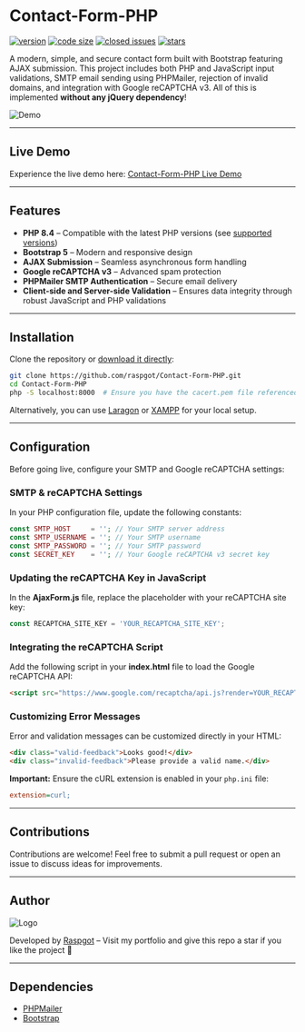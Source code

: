 # Contact-Form-PHP

[![version](https://img.shields.io/badge/version-1.4.0-blue.svg)](https://github.com/raspgot/Contact-Form-PHP) [![code size](https://img.shields.io/github/languages/code-size/raspgot/Contact-Form-PHP)](https://github.com/raspgot/Contact-Form-PHP) [![closed issues](https://img.shields.io/github/issues-closed-raw/raspgot/Contact-Form-PHP)](https://github.com/raspgot/Contact-Form-PHP/issues?q=is%3Aissue+is%3Aclosed) [![stars](https://img.shields.io/github/stars/raspgot/Contact-Form-PHP?style=social)](https://github.com/raspgot/Contact-Form-PHP/stargazers)

A modern, simple, and secure contact form built with Bootstrap featuring AJAX submission. This project includes both PHP and JavaScript input validations, SMTP email sending using PHPMailer, rejection of invalid domains, and integration with Google reCAPTCHA v3. All of this is implemented **without any jQuery dependency**!

![Demo](https://dev.raspgot.fr/github/contact-form-php/gif_github_1.2.0.gif)

---

## Live Demo

Experience the live demo here: [Contact-Form-PHP Live Demo](https://dev.raspgot.fr/github/contact-form-php)

---

## Features

-   **PHP 8.4** – Compatible with the latest PHP versions (see [supported versions](https://www.php.net/supported-versions.php))
-   **Bootstrap 5** – Modern and responsive design
-   **AJAX Submission** – Seamless asynchronous form handling
-   **Google reCAPTCHA v3** – Advanced spam protection
-   **PHPMailer SMTP Authentication** – Secure email delivery
-   **Client-side and Server-side Validation** – Ensures data integrity through robust JavaScript and PHP validations

---

## Installation

Clone the repository or [download it directly](https://github.com/raspgot/Contact-Form-PHP/archive/master.zip):

```bash
git clone https://github.com/raspgot/Contact-Form-PHP.git
cd Contact-Form-PHP
php -S localhost:8000  # Ensure you have the cacert.pem file referenced in php.ini
```

Alternatively, you can use [Laragon](https://laragon.org) or [XAMPP](https://www.apachefriends.org) for your local setup.

---

## Configuration

Before going live, configure your SMTP and Google reCAPTCHA settings:

### SMTP & reCAPTCHA Settings

In your PHP configuration file, update the following constants:

```php
const SMTP_HOST     = ''; // Your SMTP server address
const SMTP_USERNAME = ''; // Your SMTP username
const SMTP_PASSWORD = ''; // Your SMTP password
const SECRET_KEY    = ''; // Your Google reCAPTCHA v3 secret key
```

### Updating the reCAPTCHA Key in JavaScript

In the **AjaxForm.js** file, replace the placeholder with your reCAPTCHA site key:

```javascript
const RECAPTCHA_SITE_KEY = 'YOUR_RECAPTCHA_SITE_KEY';
```

### Integrating the reCAPTCHA Script

Add the following script in your **index.html** file to load the Google reCAPTCHA API:

```html
<script src="https://www.google.com/recaptcha/api.js?render=YOUR_RECAPTCHA_SITE_KEY"></script>
```

### Customizing Error Messages

Error and validation messages can be customized directly in your HTML:

```html
<div class="valid-feedback">Looks good!</div>
<div class="invalid-feedback">Please provide a valid name.</div>
```

**Important:** Ensure the cURL extension is enabled in your `php.ini` file:

```ini
extension=curl;
```

---

## Contributions

Contributions are welcome! Feel free to submit a pull request or open an issue to discuss ideas for improvements.

---

## Author

![Logo](https://dev.raspgot.fr/github/contact-form-php/raspgot-blue.png)

Developed by [Raspgot](https://raspgot.fr) – Visit my portfolio and give this repo a star if you like the project 🤖

---

## Dependencies

-   [PHPMailer](https://github.com/PHPMailer/PHPMailer)
-   [Bootstrap](https://github.com/twbs/bootstrap)
